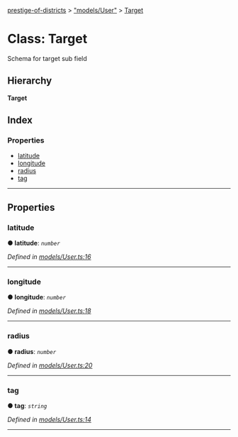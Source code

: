 [prestige-of-districts](../README.md) > ["models/User"](../modules/_models_user_.md) > [Target](../classes/_models_user_.target.md)

# Class: Target

Schema for target sub field

## Hierarchy

**Target**

## Index

### Properties

* [latitude](_models_user_.target.md#latitude)
* [longitude](_models_user_.target.md#longitude)
* [radius](_models_user_.target.md#radius)
* [tag](_models_user_.target.md#tag)

---

## Properties

<a id="latitude"></a>

###  latitude

**● latitude**: *`number`*

*Defined in [models/User.ts:16](https://github.com/YarosJ/prestige-of-districts/blob/828e334/models/User.ts#L16)*

___
<a id="longitude"></a>

###  longitude

**● longitude**: *`number`*

*Defined in [models/User.ts:18](https://github.com/YarosJ/prestige-of-districts/blob/828e334/models/User.ts#L18)*

___
<a id="radius"></a>

###  radius

**● radius**: *`number`*

*Defined in [models/User.ts:20](https://github.com/YarosJ/prestige-of-districts/blob/828e334/models/User.ts#L20)*

___
<a id="tag"></a>

###  tag

**● tag**: *`string`*

*Defined in [models/User.ts:14](https://github.com/YarosJ/prestige-of-districts/blob/828e334/models/User.ts#L14)*

___

